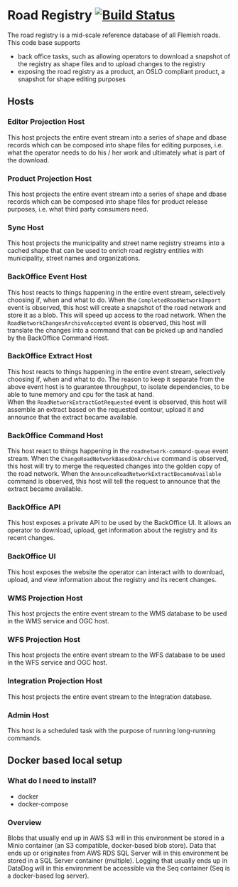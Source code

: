 # Road Registry [![Build Status](https://github.com/Informatievlaanderen/road-registry/workflows/Build/badge.svg)](https://github.com/Informatievlaanderen/road-registry/actions)

The road registry is a mid-scale reference database of all Flemish roads. This code base supports

- back office tasks, such as allowing operators to download a snapshot of the registry as shape files and to upload changes to the registry
- exposing the road registry as a product, an OSLO compliant product, a snapshot for shape editing purposes

## Hosts

### Editor Projection Host

This host projects the entire event stream into a series of shape and dbase records which can be composed into shape files for editing purposes, i.e. what the operator needs to do his / her work and ultimately what is part of the download.

### Product Projection Host

This host projects the entire event stream into a series of shape and dbase records which can be composed into shape files for product release purposes, i.e. what third party consumers need.

### Sync Host

This host projects the municipality and street name registry streams into a cached shape that can be used to enrich road registry entities with municipality, street names and organizations.

### BackOffice Event Host

This host reacts to things happening in the entire event stream, selectively choosing if, when and what to do.
When the `CompletedRoadNetworkImport` event is observed, this host will create a snapshot of the road network and store it as a blob. This will speed up access to the road network.
When the `RoadNetworkChangesArchiveAccepted` event is observed, this host will translate the changes into a command that can be picked up and handled by the BackOffice Command Host.

### BackOffice Extract Host

This host reacts to things happening in the entire event stream, selectively choosing if, when and what to do.
The reason to keep it separate from the above event host is to guarantee throughput, to isolate dependencies, to be able to tune memory and cpu for the task at hand.  
When the `RoadNetworkExtractGotRequested` event is observed, this host will assemble an extract based on the requested contour, upload it and announce that the extract became available.

### BackOffice Command Host

This host react to things happening in the `roadnetwork-command-queue` event stream.
When the `ChangeRoadNetworkBasedOnArchive` command is observed, this host will try to merge the requested changes into the golden copy of the road network.
When the `AnnounceRoadNetworkExtractBecameAvailable` command is observed, this host will tell the request to announce that the extract became available.

### BackOffice API

This host exposes a private API to be used by the BackOffice UI.
It allows an operator to download, upload, get information about the registry and its recent changes.

### BackOffice UI

This host exposes the website the operator can interact with to download, upload, and view information about the registry and its recent changes.

### WMS Projection Host

This host projects the entire event stream to the WMS database to be used in the WMS service and OGC host.

### WFS Projection Host

This host projects the entire event stream to the WFS database to be used in the WFS service and OGC host.

### Integration Projection Host

This host projects the entire event stream to the Integration database.

### Admin Host

This host is a scheduled task with the purpose of running long-running commands.

## Docker based local setup

### What do I need to install?

- docker
- docker-compose

### Overview

Blobs that usually end up in AWS S3 will in this environment be stored in a Minio container (an S3 compatible, docker-based blob store).
Data that ends up or originates from AWS RDS SQL Server will in this environment be stored in a SQL Server container (multiple).
Logging that usually ends up in DataDog will in this environment be accessible via the Seq container (Seq is a docker-based log server).
